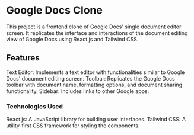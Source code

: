 # Google Docs Clone


This project is a frontend clone of Google Docs' single document editor screen. It replicates the interface and interactions of the document editing view of Google Docs using React.js and Tailwind CSS.
## Features

Text Editor: Implements a text editor with functionalities similar to Google Docs' document editing screen.
Toolbar: Replicates the Google Docs toolbar with document name, formatting options, and document sharing functionality.
Sidebar: Includes links to other Google apps.


### Technologies Used

React.js: A JavaScript library for building user interfaces.
Tailwind CSS: A utility-first CSS framework for styling the components.
